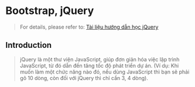 # Bootstrap, jQuery

> For details, please refer to: [Tài liệu hướng dẫn học jQuery](https://webcoban.vn/jquery/tai-lieu-hoc-jquery)

## Introduction

> jQuery là một thư viện JavaScript, giúp đơn giản hóa việc lập trình JavaScript, từ đó dẫn đến tăng tốc độ phát triển dự án. (Ví dụ: Khi muốn làm một chức năng nào đó, nếu dùng JavaScript thì bạn sẽ phải gõ 10 dòng, còn đối với jQuery thì chỉ cần 3, 4 dòng).
